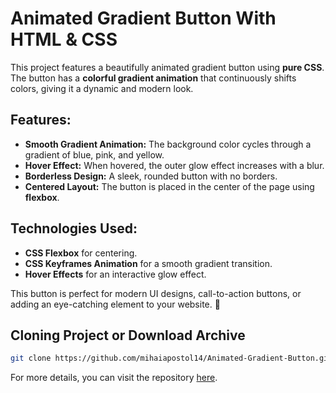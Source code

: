 # Animated Gradient Button With HTML & CSS

This project features a beautifully animated gradient button using **pure CSS**. The button has a **colorful gradient animation** that continuously shifts colors, giving it a dynamic and modern look.

## Features:
- **Smooth Gradient Animation:** The background color cycles through a gradient of blue, pink, and yellow.
- **Hover Effect:** When hovered, the outer glow effect increases with a blur.
- **Borderless Design:** A sleek, rounded button with no borders.
- **Centered Layout:** The button is placed in the center of the page using **flexbox**.

## Technologies Used:
- **CSS Flexbox** for centering.
- **CSS Keyframes Animation** for a smooth gradient transition.
- **Hover Effects** for an interactive glow effect.

This button is perfect for modern UI designs, call-to-action buttons, or adding an eye-catching element to your website. 🚀

## Cloning Project or Download Archive
```bash
git clone https://github.com/mihaiapostol14/Animated-Gradient-Button.git
```

For more details, you can visit the repository [here](https://github.com/mihaiapostol14/Animated-Gradient-Button).
